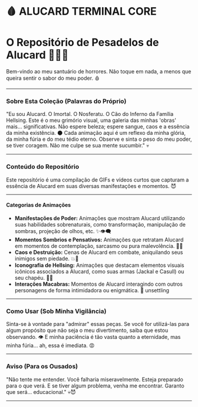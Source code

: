 # 🩸 ALUCARD TERMINAL CORE

# O Repositório de Pesadelos de Alucard 🧛‍♂️🦇

Bem-vindo ao meu santuário de horrores. Não toque em nada, a menos que queira sentir o sabor do meu poder. 🩸

---



### **Sobre Esta Coleção (Palavras do Próprio)**

"Eu sou Alucard. O Imortal. O Nosferatu. O Cão do Inferno da Família Hellsing. Este é o meu grimório visual, uma galeria das minhas 'obras' mais... significativas. Não espere beleza; espere sangue, caos e a essência da minha existência. 🌑 Cada animação aqui é um reflexo da minha glória, da minha fúria e do meu tédio eterno. Observe e sinta o peso do meu poder, se tiver coragem. Não me culpe se sua mente sucumbir." 💀

---

### **Conteúdo do Repositório**

Este repositório é uma compilação de GIFs e vídeos curtos que capturam a essência de Alucard em suas diversas manifestações e momentos. 😈

---

#### **Categorias de Animações**

* **Manifestações de Poder:** Animações que mostram Alucard utilizando suas habilidades sobrenaturais, como transformação, manipulação de sombras, projeção de olhos, etc. ✨👁️‍🗨️
* **Momentos Sombrios e Pensativos:** Animações que retratam Alucard em momentos de contemplação, sarcasmo ou pura malevolência. 🤔😏
* **Caos e Destruição:** Cenas de Alucard em combate, aniquilando seus inimigos sem piedade. 💥🔫
* **Iconografia de Hellsing:** Animações que destacam elementos visuais icônicos associados a Alucard, como suas armas (Jackal e Casull) ou seu chapéu. 🎩🔫
* **Interações Macabras:** Momentos de Alucard interagindo com outros personagens de forma intimidadora ou enigmática. 🤝 unsettling

---

### **Como Usar (Sob Minha Vigilância)**

Sinta-se à vontade para "admirar" essas peças. Se você for utilizá-las para algum propósito que não seja o meu divertimento, saiba que estou observando. 👁️ E minha paciência é tão vasta quanto a eternidade, mas minha fúria... ah, essa é imediata. 😡

---

### **Aviso (Para os Ousados)**

"Não tente me entender. Você falharia miseravelmente. Esteja preparado para o que verá. E se tiver algum problema, venha me encontrar. Garanto que será... educacional." 💀😈

---




